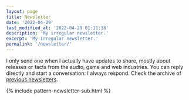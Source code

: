 ```yaml
---
layout: page
title: Newsletter
date: '2022-04-29'
last_modified_at: '2022-04-29 01:11:38'
description: 'My irregular newsletter.'
excerpt: 'My irregular newsletter.'
permalink: '/newsletter/'
---
```

I only send one when I actually have updates to share, mostly about releases or facts from the audio, game and web industries. You can reply directly and start a conversation: I always respond. Check the archive of [previous newsletters](https://us17.campaign-archive.com/home/?u=dd893fb89a7ad82c176b2527b&id=d54c366fbf).

{% include pattern-newsletter-sub.html %}